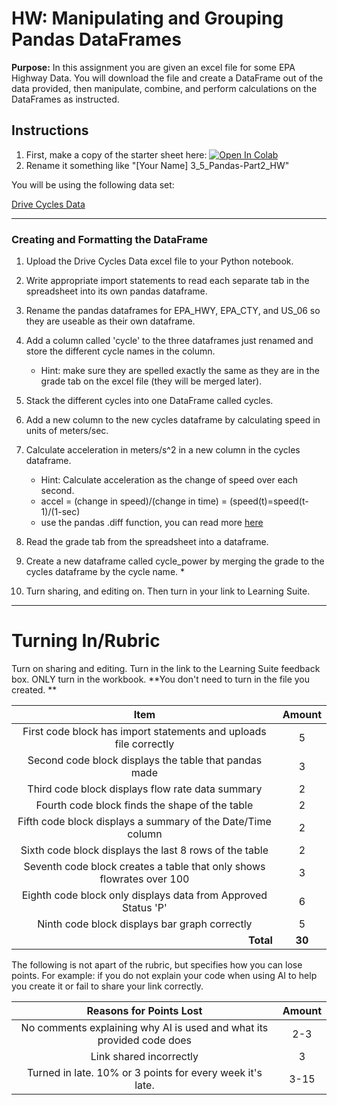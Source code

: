 #  HW: Manipulating and Grouping Pandas DataFrames

**Purpose:** In this assignment you are given an excel file for some EPA Highway Data. 
You will download the file and create a DataFrame out of the data provided, then manipulate, combine, and perform calculations on the DataFrames as instructed. 

## Instructions

1. First, make a copy of the starter sheet here: <a href="https://colab.research.google.com/github/byu-cce270/content/blob/main/docs/unit3/03_pandas_part1/hw_startersheet_pandas_part1.ipynb" target="_blank"><img src="https://colab.research.google.com/assets/colab-badge.svg" alt="Open In Colab"/></a>
2. Rename it something like "[Your Name] 3_5_Pandas-Part2_HW"

You will be using the following data set:

[Drive Cycles Data](https://github.com/user-attachments/files/17670334/HW.3.3.Drive.cycles.KEY.xlsx)

---

### Creating and Formatting the DataFrame

1. Upload the Drive Cycles Data excel file to your Python notebook.
2. Write appropriate import statements to read each separate tab in the spreadsheet into its own pandas dataframe.
3. Rename the pandas dataframes for EPA_HWY, EPA_CTY, and US_06 so they are useable as their own dataframe.
4. Add a column called 'cycle' to the three dataframes just renamed and store the different cycle names in the column.
   * Hint: make sure they are spelled exactly the same as they are in the grade tab on the excel file (they will be merged later).
5. Stack the different cycles into one DataFrame called cycles.
6. Add a new column to the new cycles dataframe by calculating speed in units of meters/sec.
7. Calculate acceleration in meters/s^2 in a new column in the cycles dataframe.
     * Hint: Calculate acceleration as the change of speed over each second.
     * accel = (change in speed)/(change in time) = (speed(t)=speed(t-1)/(1-sec)
     * use the pandas .diff function, you can read more [here](https://pandas.pydata.org/pandas-docs/stable/reference/api/pandas.DataFrame.diff.html)
8. Read the grade tab from the spreadsheet into a dataframe.
9. Create a new dataframe called cycle_power by merging the grade to the cycles dataframe by the cycle name.
    * 



    
11. Turn sharing, and editing on. Then turn in your link to Learning Suite.

---

# Turning In/Rubric

Turn on sharing and editing. Turn in the link to the Learning Suite feedback box. ONLY turn in the workbook. **You don't need to turn in the file you created. 
**

|                      **Item**                       | **Amount** |
|:---------------------------------------------------:|:----------:|
|        First code block has import statements and uploads file correctly        |     5      |
|        Second code block displays the table that pandas made        |     3     |
|            Third code block displays flow rate data summary            |     2      |
|  Fourth code block finds the shape of the table  |     2      |
|  Fifth code block displays a summary of the Date/Time column  |     2     |
|  Sixth code block displays the last 8 rows of the table  |     2     |
|  Seventh code block creates a table that only shows flowrates over 100  |     3      |
|  Eighth code block only displays data from Approved Status 'P'  |     6      |
|  Ninth code block displays bar graph correctly  |     5      |
|   <div style="text-align: right">**Total**</div>    |   **30**   |

The following is not apart of the rubric, but specifies how you can lose points. For example: if you do not explain your code when using AI to help you create it or fail to share your link correctly.

|                      **Reasons for Points Lost**                      | **Amount** |  
|:---------------------------------------------------------------------:|:----------:|
| No comments explaining why AI is used and what its provided code does |    2-3     |
|                        Link shared incorrectly                        |     3      |
|       Turned in late. 10% or 3 points for every week it's late.       |    3-15    |

